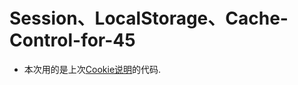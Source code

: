 # Session、LocalStorage、Cache-Control-for-45
* 本次用的是上次[Cookie说明](https://github.com/bomber063/Cookie-sign-in-for-44)的代码.